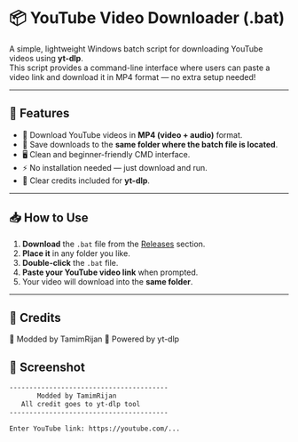 # 📦 YouTube Video Downloader (.bat)

A simple, lightweight Windows batch script for downloading YouTube videos using **yt-dlp**.  
This script provides a command-line interface where users can paste a video link and download it in MP4 format — no extra setup needed!

---

## 📌 Features

- 🎥 Download YouTube videos in **MP4 (video + audio)** format.
- 📂 Save downloads to the **same folder where the batch file is located**.
- 🖥️ Clean and beginner-friendly CMD interface.
- ⚡ No installation needed — just download and run.
- 📝 Clear credits included for **yt-dlp**.

---

## 📥 How to Use

1. **Download** the `.bat` file from the [Releases](https://github.com/tamimrijan/Youtube-Downloader/releases/tag/Youtube_Video_Downloader) section.
2. **Place it** in any folder you like.
3. **Double-click** the `.bat` file.
4. **Paste your YouTube video link** when prompted.
5. Your video will download into the **same folder**.

---
## 📜 Credits
🔧 Modded by TamimRijan
🚀 Powered by yt-dlp

## 📸 Screenshot

```bash
----------------------------------------
       Modded by TamimRijan
   All credit goes to yt-dlp tool
----------------------------------------

Enter YouTube link: https://youtube.com/...

